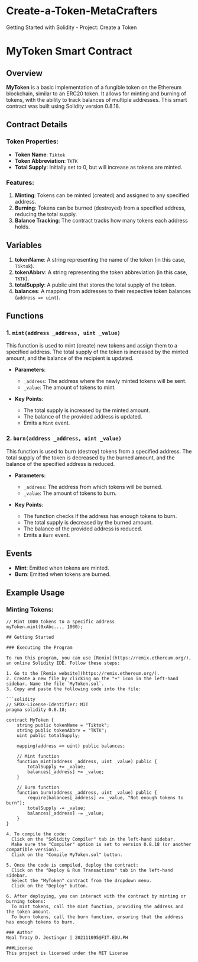 # Create-a-Token-MetaCrafters
Getting Started with Solidity - Project: Create a Token
# MyToken Smart Contract

## Overview

**MyToken** is a basic implementation of a fungible token on the Ethereum blockchain, similar to an ERC20 token. It allows for minting and burning of tokens, with the ability to track balances of multiple addresses. This smart contract was built using Solidity version 0.8.18.

## Contract Details

### Token Properties:
- **Token Name**: `Tiktok`
- **Token Abbreviation**: `TKTK`
- **Total Supply**: Initially set to 0, but will increase as tokens are minted.

### Features:
1. **Minting**: Tokens can be minted (created) and assigned to any specified address.
2. **Burning**: Tokens can be burned (destroyed) from a specified address, reducing the total supply.
3. **Balance Tracking**: The contract tracks how many tokens each address holds.

## Variables

1. **tokenName**: A string representing the name of the token (in this case, `Tiktok`).
2. **tokenAbbrv**: A string representing the token abbreviation (in this case, `TKTK`).
3. **totalSupply**: A public uint that stores the total supply of the token.
4. **balances**: A mapping from addresses to their respective token balances (`address => uint`).

## Functions

### 1. `mint(address _address, uint _value)`

This function is used to mint (create) new tokens and assign them to a specified address. The total supply of the token is increased by the minted amount, and the balance of the recipient is updated.

- **Parameters**:
  - `_address`: The address where the newly minted tokens will be sent.
  - `_value`: The amount of tokens to mint.

- **Key Points**:
  - The total supply is increased by the minted amount.
  - The balance of the provided address is updated.
  - Emits a `Mint` event.

### 2. `burn(address _address, uint _value)`

This function is used to burn (destroy) tokens from a specified address. The total supply of the token is decreased by the burned amount, and the balance of the specified address is reduced.

- **Parameters**:
  - `_address`: The address from which tokens will be burned.
  - `_value`: The amount of tokens to burn.

- **Key Points**:
  - The function checks if the address has enough tokens to burn.
  - The total supply is decreased by the burned amount.
  - The balance of the provided address is reduced.
  - Emits a `Burn` event.

## Events

- **Mint**: Emitted when tokens are minted.
- **Burn**: Emitted when tokens are burned.

## Example Usage

### Minting Tokens:
```solidity
// Mint 1000 tokens to a specific address
myToken.mint(0xAbc..., 1000);

## Getting Started

### Executing the Program

To run this program, you can use [Remix](https://remix.ethereum.org/), an online Solidity IDE. Follow these steps:

1. Go to the [Remix website](https://remix.ethereum.org/).
2. Create a new file by clicking on the "+" icon in the left-hand sidebar. Name the file `MyToken.sol`.
3. Copy and paste the following code into the file:

```solidity
// SPDX-License-Identifier: MIT
pragma solidity 0.8.18;

contract MyToken {
    string public tokenName = "Tiktok";
    string public tokenAbbrv = "TKTK";
    uint public totalSupply;

    mapping(address => uint) public balances;

    // Mint function
    function mint(address _address, uint _value) public {
        totalSupply += _value;
        balances[_address] += _value;
    }

    // Burn function
    function burn(address _address, uint _value) public {
        require(balances[_address] >= _value, "Not enough tokens to burn");
        totalSupply -= _value;
        balances[_address] -= _value;
    }
}

4. To compile the code:
  Click on the "Solidity Compiler" tab in the left-hand sidebar.
  Make sure the "Compiler" option is set to version 0.8.18 (or another compatible version).
  Click on the "Compile MyToken.sol" button.

5. Once the code is compiled, deploy the contract:
  Click on the "Deploy & Run Transactions" tab in the left-hand sidebar.
  Select the "MyToken" contract from the dropdown menu.
  Click on the "Deploy" button.

6. After deploying, you can interact with the contract by minting or burning tokens:
  To mint tokens, call the mint function, providing the address and the token amount.
  To burn tokens, call the burn function, ensuring that the address has enough tokens to burn.

### Author
Neal Tracy D. Jestingor | 202111095@FIT.EDU.PH

###License
This project is licensed under the MIT License
